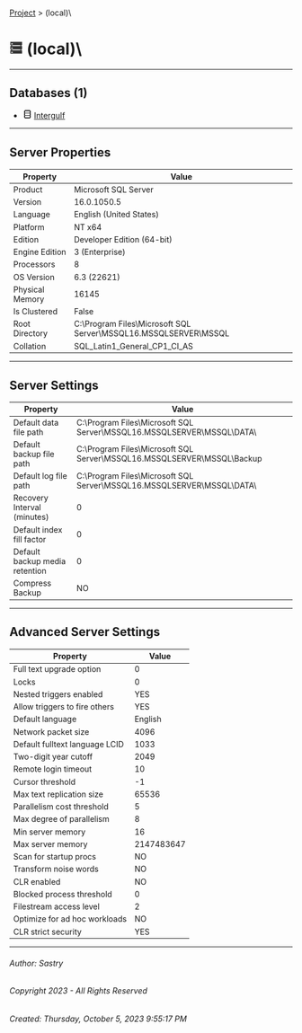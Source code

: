 #### 

[Project](../index.md) > (local)\\

# ![Server](../Images/ntServer.png) (local)\\

---

## <a name="#databases"></a>Databases (1)

* ![Database](../Images/Database.png) [Intergulf](User_databases/Intergulf/index.md)


---

## <a name="#serverproperties"></a>Server Properties

| Property | Value |
|---|---|
| Product | Microsoft SQL Server |
| Version | 16.0.1050.5 |
| Language | English (United States) |
| Platform | NT x64 |
| Edition | Developer Edition (64-bit) |
| Engine Edition | 3 (Enterprise) |
| Processors | 8 |
| OS Version | 6.3 (22621) |
| Physical Memory | 16145 |
| Is Clustered | False |
| Root Directory | C:\\Program Files\\Microsoft SQL Server\\MSSQL16.MSSQLSERVER\\MSSQL |
| Collation | SQL_Latin1_General_CP1_CI_AS |


---

## <a name="#serversettings"></a>Server Settings

| Property | Value |
|---|---|
| Default data file path | C:\\Program Files\\Microsoft SQL Server\\MSSQL16.MSSQLSERVER\\MSSQL\\DATA\\ |
| Default backup file path | C:\\Program Files\\Microsoft SQL Server\\MSSQL16.MSSQLSERVER\\MSSQL\\Backup |
| Default log file path | C:\\Program Files\\Microsoft SQL Server\\MSSQL16.MSSQLSERVER\\MSSQL\\DATA\\ |
| Recovery Interval (minutes) | 0 |
| Default index fill factor | 0 |
| Default backup media retention | 0 |
| Compress Backup | NO |


---

## <a name="#advancedserversettings"></a>Advanced Server Settings

| Property | Value |
|---|---|
| Full text upgrade option | 0 |
| Locks | 0 |
| Nested triggers enabled | YES |
| Allow triggers to fire others | YES |
| Default language | English |
| Network packet size | 4096 |
| Default fulltext language LCID | 1033 |
| Two-digit year cutoff | 2049 |
| Remote login timeout | 10 |
| Cursor threshold | -1 |
| Max text replication size | 65536 |
| Parallelism cost threshold | 5 |
| Max degree of parallelism | 8 |
| Min server memory | 16 |
| Max server memory | 2147483647 |
| Scan for startup procs | NO |
| Transform noise words | NO |
| CLR enabled | NO |
| Blocked process threshold | 0 |
| Filestream access level | 2 |
| Optimize for ad hoc workloads | NO |
| CLR strict security | YES |


---

###### Author:  Sastry

###### Copyright 2023 - All Rights Reserved

###### Created: Thursday, October 5, 2023 9:55:17 PM

